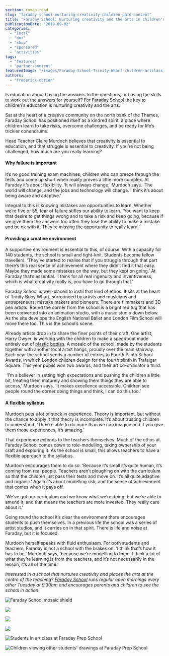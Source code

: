 ```yaml
---
section: roman-road
slug: "faraday-school-nurturing-creativity-children-paid-content"
title: "Faraday School: Nurturing creativity and the arts in children's education"
publicationDate: "2019-09-02"
categories: 
  - "local"
  - "out"
  - "shop"
  - "sponsored"
  - "activities"
tags: 
  - "features"
  - "partner-content"
featuredImage: "/images/Faraday-School-Trinity-Wharf-children-artclass.jpg"
authors: 
  - "frederick-obrien"
---
```


Is education about having the answers to the questions, or having the skills to work out the answers for yourself? For [Faraday School](https://www.faradayschool.co.uk/Art-and-Design/The-Arts/) the key to children's education is nurturing creativity and the arts.

Sat at the heart of a creative community on the north bank of the Thames, Faraday School has positioned itself as a kindred spirit, a place where children learn to take risks, overcome challenges, and be ready for life’s trickier conundrums.

Head Teacher Claire Murdoch believes that creativity is essential to education, and that struggle is essential to creativity. If you’re not being challenged, how much are you really learning?

#### Why failure is important

It’s no good training exam machines; children who can breeze through the tests and come up short when reality proves a little more complex. At Faraday it’s about flexibility. ‘It will always change,’ Murdoch says. ‘The world will change, and the jobs and technology will change. I think it’s about being aware and adaptive.’

Integral to this is knowing mistakes are opportunities to learn. Whether we’re five or 55, fear of failure stifles our ability to learn. ‘You want to keep that desire to get things wrong and to take a risk and keep going, because if we give them the answers too often they lose the ability to make a mistake and be ok with it. They’re missing the opportunity to really learn.’

#### Providing a creative environment

A supportive environment is essential to this, of course. With a capacity for 140 students, the school is small and tight-knit. Students become fellow travellers. ‘They’ve started to realise that if you struggle through that part there’s this real sense of achievement where they didn’t find it that easy. Maybe they made some mistakes on the way, but they kept on going.’ At Faraday that’s essential. ‘I think for all real ingenuity and inventiveness, which is what creativity really is, you have to go through that.’

Faraday School is well-placed to instil that kind of ethos. It sits at the heart of Trinity Buoy Wharf, surrounded by artists and musicians and entrepreneurs; mistake makers and pioneers. There are filmmakers and 3D pen artists. Round the corner from the school is a bright red tug that has been converted into an animation studio, with a music studio down below. As the site develops the English National Ballet and London Film School will move there too. This is the school’s scene.

Already artists drop in to share the finer points of their craft. One artist, Harry Dwyer, is working with the children to make a speedboat made entirely out of [plastic bottles](https://romanroadlondon.com/going-plastic-free-a-journey-from-i-to-we/). A mosaic of the school, made by the students together with another local artist hangs, proudly over the main stairway. Each year the school sends a number of entries to Fourth Plinth School Awards, in which London children design for the fourth plinth in Trafalgar Square. This year pupils won two awards, and their art co-ordinator a third.

 ‘I’m a believer in setting high expectations and pushing the children a little bit, treating them maturely and showing them things they are able to access,’ Murdoch says. ‘It makes excellence accessible. Children see people round the corner doing things and think, I can do this too.’

#### A flexible syllabus

Murdoch puts a lot of stock in experience. Theory is important, but without the chance to apply it that theory is incomplete. It’s about trusting children to understand. ‘They’re able to do more than we can imagine and if you give them those experiences, it’s amazing.’

That experience extends to the teachers themselves. Much of the ethos at Faraday School comes down to role-modelling, taking ownership of your craft and exploring it. As the school is small, this allows teachers to have a flexible approach to the syllabus.

Murdoch encourages them to do so. ‘Because it’s small it’s quite human, it’s coming from real people. Teachers aren’t ploughing on with the curriculum so that the children just pass their tests and move on. It’s all quite adaptive and organic.’ Again it’s about modelling risk, and the sense of achievement that comes when it pays off.

‘We’ve got our curriculum and we know what we’re doing, but we’re able to amend it, and that means the teachers are more invested. They really care about it.’

Going round the school it’s clear the environment there encourages students to push themselves. In a previous life the school was a series of artist studios, and it carries on in that spirit. There is life and noise at Faraday, but it is focused. 

Murdoch herself speaks with fluid enthusiasm. For both students and teachers, Faraday is not a school with the brakes on. ‘I think that’s how it has to be,’ Murdoch says, ‘because we’re modelling to them. I think a lot of what they’re learning is from the teachers, and it’s not necessarily in the lesson, it’s all of the time.’

_Interested in a school that nurtures creativity and places the arts at the centre of the teaching? [Faraday School](https://www.faradayschool.co.uk/Art-and-Design/The-Arts/) runs regular open mornings every other Tuesday at 9.30am and encourages parents and children to see the school in action_.

![Faraday School mosaic shield](/images/Faraday-shield-Roman-Road-2-1024x683.jpg)

![](/images/Faraday-School-Trinity-Wharf-overlooking-Thames-1024x683.jpg)

![](/images/Faraday-School-Trinity-Wharf-teacher-children-1024x683.jpg)

![](/images/Faraday-School-Trinity-Wharf-houses-art-project-1024x683.jpg)

![Students in art class at Faraday Prep School](/images/Faraday-School-Trinity-Wharf-drawing-easel-1024x683.jpg)

![Children viewing other students' drawings at Faraday Prep School](/images/Faraday-School-Trinity-Wharf-children-looking-at-art-1024x683.jpg)
